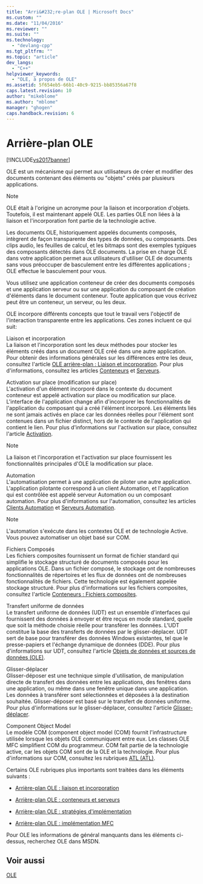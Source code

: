 ```yaml
---
title: "Arri&#232;re-plan OLE | Microsoft Docs"
ms.custom: ""
ms.date: "11/04/2016"
ms.reviewer: ""
ms.suite: ""
ms.technology: 
  - "devlang-cpp"
ms.tgt_pltfrm: ""
ms.topic: "article"
dev_langs: 
  - "C++"
helpviewer_keywords: 
  - "OLE, à propos de OLE"
ms.assetid: 5f654eb5-66b1-40c9-9215-bb85356a67f8
caps.latest.revision: 10
author: "mikeblome"
ms.author: "mblome"
manager: "ghogen"
caps.handback.revision: 6
---
```

# Arri&#232;re-plan OLE
[!INCLUDE[vs2017banner](../assembler/inline/includes/vs2017banner.md)]

OLE est un mécanisme qui permet aux utilisateurs de créer et modifier des documents contenant des éléments ou "objets" créés par plusieurs applications.  
  
> [!NOTE]
>  OLE était à l'origine un acronyme pour la liaison et incorporation d'objets.  Toutefois, il est maintenant appelé OLE.  Les parties OLE non liées à la liaison et l'incorporation font partie de la technologie active.  
  
 Les documents OLE, historiquement appelés documents composés, intègrent de façon transparente des types de données, ou composants.  Des clips audio, les feuilles de calcul, et les bitmaps sont des exemples typiques des composants détectés dans OLE documents.  La prise en charge OLE dans votre application permet aux utilisateurs d'utiliser OLE de documents sans vous préoccuper de basculement entre les différentes applications ; OLE effectue le basculement pour vous.  
  
 Vous utilisez une application conteneur de créer des documents composés et une application serveur ou sur une application du composant de création d'éléments dans le document conteneur.  Toute application que vous écrivez peut être un conteneur, un serveur, ou les deux.  
  
 OLE incorpore différents concepts que tout le travail vers l'objectif de l'interaction transparente entre les applications.  Ces zones incluent ce qui suit:  
  
 Liaison et incorporation  
 La liaison et l'incorporation sont les deux méthodes pour stocker les éléments créés dans un document OLE créé dans une autre application.  Pour obtenir des informations générales sur les différences entre les deux, consultez l'article [OLE arrière\-plan : Liaison et incorporation](../mfc/ole-background-linking-and-embedding.md).  Pour plus d'informations, consultez les articles [Conteneurs](../mfc/containers.md) et [Serveurs](../mfc/servers.md).  
  
 Activation sur place \(modification sur place\)  
 L'activation d'un élément incorporé dans le contexte du document conteneur est appelé activation sur place ou modification sur place.  L'interface de l'application change afin d'incorporer les fonctionnalités de l'application du composant qui a créé l'élément incorporé.  Les éléments liés ne sont jamais activés en place car les données réelles pour l'élément sont contenues dans un fichier distinct, hors de le contexte de l'application qui contient le lien.  Pour plus d'informations sur l'activation sur place, consultez l'article [Activation](../mfc/activation-cpp.md).  
  
> [!NOTE]
>  La liaison et l'incorporation et l'activation sur place fournissent les fonctionnalités principales d'OLE la modification sur place.  
  
 Automation  
 L'automatisation permet à une application de piloter une autre application.  L'application pilotante correspond à un client Automation, et l'application qui est contrôlée est appelé serveur Automation ou un composant automation.  Pour plus d'informations sur l'automation, consultez les articles [Clients Automation](../mfc/automation-clients.md) et [Serveurs Automation](../mfc/automation-servers.md).  
  
> [!NOTE]
>  L'automation s'exécute dans les contextes OLE et de technologie Active.  Vous pouvez automatiser un objet basé sur COM.  
  
 Fichiers Composés  
 Les fichiers composites fournissent un format de fichier standard qui simplifie le stockage structuré de documents composés pour les applications OLE.  Dans un fichier composé, le stockage ont de nombreuses fonctionnalités de répertoires et les flux de données ont de nombreuses fonctionnalités de fichiers.  Cette technologie est également appelée stockage structuré.  Pour plus d'informations sur les fichiers composites, consultez l'article [Conteneurs : Fichiers composites](../mfc/containers-compound-files.md).  
  
 Transfert uniforme de données  
 Le transfert uniforme de données \(UDT\) est un ensemble d'interfaces qui fournissent des données à envoyer et être reçus en mode standard, quelle que soit la méthode choisie réelle pour transférer les données.  L'UDT constitue la base des transferts de données par le glisser\-déplacer.  UDT sert de base pour transférer des données Windows existantes, tel que le presse\-papiers et l'échange dynamique de données \(DDE\).  Pour plus d'informations sur UDT, consultez l'article [Objets de données et sources de données \(OLE\)](../mfc/data-objects-and-data-sources-ole.md).  
  
 Glisser\-déplacer  
 Glisser\-déposer est une technique simple d'utilisation, de manipulation directe de transfert des données entre les applications, des fenêtres dans une application, ou même dans une fenêtre unique dans une application.  Les données à transférer sont sélectionnées et déposées à la destination souhaitée.  Glisser\-déposer est basé sur le transfert de données uniforme.  Pour plus d'informations sur le glisser\-déplacer, consultez l'article [Glisser\-déplacer](../mfc/drag-and-drop-ole.md).  
  
 Component Object Model  
 Le modèle COM \(component object model \(COM\) fournit l'infrastructure utilisée lorsque les objets OLE communiquent entre eux.  Les classes OLE MFC simplifient COM du programmeur.  COM fait partie de la technologie active, car les objets COM sont de la OLE et la technologie.  Pour plus d'informations sur COM, consultez les rubriques [ATL \(ATL\)](../atl/active-template-library-atl-concepts.md).  
  
 Certains OLE rubriques plus importants sont traitées dans les éléments suivants :  
  
-   [Arrière\-plan OLE : liaison et incorporation](../mfc/ole-background-linking-and-embedding.md)  
  
-   [Arrière\-plan OLE : conteneurs et serveurs](../mfc/ole-background-containers-and-servers.md)  
  
-   [Arrière\-plan OLE : stratégies d'implémentation](../mfc/ole-background-implementation-strategies.md)  
  
-   [Arrière\-plan OLE : implémentation MFC](../mfc/ole-background-mfc-implementation.md)  
  
 Pour OLE les informations de général manquants dans les éléments ci\-dessus, recherchez OLE dans MSDN.  
  
## Voir aussi  
 [OLE](../mfc/ole-in-mfc.md)